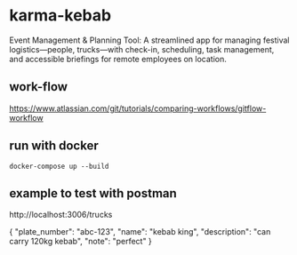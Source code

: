 # karma-kebab
Event Management &amp; Planning Tool: A streamlined app for managing festival logistics—people, trucks—with check-in, scheduling, task management, and accessible briefings for remote employees on location.

## work-flow 

https://www.atlassian.com/git/tutorials/comparing-workflows/gitflow-workflow

## run with docker

`docker-compose up --build`

## example to test with postman

http://localhost:3006/trucks

{
  "plate_number": "abc-123",
  "name": "kebab king",
  "description": "can carry 120kg kebab",
  "note": "perfect"
}
